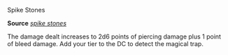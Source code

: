 Spike Stones

**Source** [_spike stones_](/pathfinderRPG/prd/spells/spikeStones.html#_spike-stones)

The damage dealt increases to 2d6 points of piercing damage plus 1 point of bleed damage. Add your tier to the DC to detect the magical trap.

